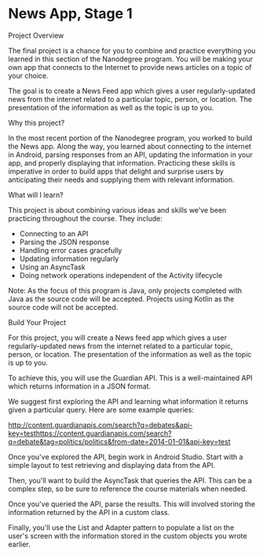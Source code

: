 # News App, Stage 1 

Project Overview 

The final project is a chance for you to combine and practice everything you learned in this section of the Nanodegree program. You will be making your own app that connects to the Internet to provide news articles on a topic of your choice. 

The goal is to create a News Feed app which gives a user regularly-updated news from the internet related to a particular topic, person, or location. The presentation of the information as well as the topic is up to you. 

Why this project? 

In the most recent portion of the Nanodegree program, you worked to build the News app. Along the way, you learned about connecting to the internet in Android, parsing responses from an API, updating the information in your app, and properly displaying that information. Practicing these skills is imperative in order to build apps that delight and surprise users by anticipating their needs and supplying them with relevant information. 

What will I learn? 

This project is about combining various ideas and skills we’ve been practicing throughout the course. They include: 

* Connecting to an API 
* Parsing the JSON response 
* Handling error cases gracefully 
* Updating information regularly 
* Using an AsyncTask 
* Doing network operations independent of the Activity lifecycle 

Note: As the focus of this program is Java, only projects completed with Java as the source code will be accepted. Projects using Kotlin as the source code will not be accepted. 

Build Your Project 

For this project, you will create a News feed app which gives a user regularly-updated news from the internet related to a particular topic, person, or location. The presentation of the information as well as the topic is up to you. 

To achieve this, you will use the Guardian API. This is a well-maintained API which returns information in a JSON format. 

We suggest first exploring the API and learning what information it returns given a particular query. Here are some example queries: 

http://content.guardianapis.com/search?q=debates&api-key=testhttps://content.guardianapis.com/search?q=debate&tag=politics/politics&from-date=2014-01-01&api-key=test 

Once you've explored the API, begin work in Android Studio. Start with a simple layout to test retrieving and displaying data from the API. 

Then, you'll want to build the AsyncTask that queries the API. This can be a complex step, so be sure to reference the course materials when needed. 

Once you've queried the API, parse the results. This will involved storing the information returned by the API in a custom class. 

Finally, you'll use the List and Adapter pattern to populate a list on the user's screen with the information stored in the custom objects you wrote earlier. 
